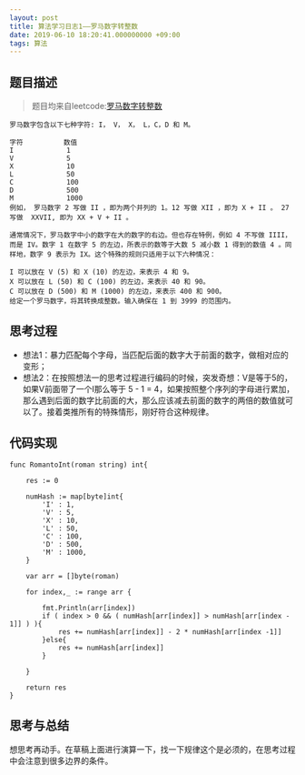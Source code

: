 ```yaml
---
layout: post
title: 算法学习日志1——罗马数字转整数
date: 2019-06-10 18:20:41.000000000 +09:00
tags: 算法
---
```


## 题目描述

>题目均来自leetcode:[罗马数字转整数](https://leetcode-cn.com/problems/roman-to-integer/)

```
罗马数字包含以下七种字符: I， V， X， L，C，D 和 M。

字符          数值
I             1
V             5
X             10
L             50
C             100
D             500
M             1000
例如， 罗马数字 2 写做 II ，即为两个并列的 1。12 写做 XII ，即为 X + II 。 27 写做  XXVII, 即为 XX + V + II 。

通常情况下，罗马数字中小的数字在大的数字的右边。但也存在特例，例如 4 不写做 IIII，而是 IV。数字 1 在数字 5 的左边，所表示的数等于大数 5 减小数 1 得到的数值 4 。同样地，数字 9 表示为 IX。这个特殊的规则只适用于以下六种情况：

I 可以放在 V (5) 和 X (10) 的左边，来表示 4 和 9。
X 可以放在 L (50) 和 C (100) 的左边，来表示 40 和 90。 
C 可以放在 D (500) 和 M (1000) 的左边，来表示 400 和 900。
给定一个罗马数字，将其转换成整数。输入确保在 1 到 3999 的范围内。
```

## 思考过程

- 想法1：暴力匹配每个字母，当匹配后面的数字大于前面的数字，做相对应的变形；
- 想法2：在按照想法一的思考过程进行编码的时候，突发奇想：V是等于5的，如果V前面带了一个I那么等于 5 - 1 = 4，如果按照整个序列的字母进行累加，那么遇到后面的数字比前面的大，那么应该减去前面的数字的两倍的数值就可以了。接着类推所有的特殊情形，刚好符合这种规律。

## 代码实现

```
func RomantoInt(roman string) int{

	res := 0

	numHash := map[byte]int{
		'I' : 1,
		'V' : 5,
		'X' : 10,
		'L' : 50,
		'C' : 100,
		'D' : 500,
		'M' : 1000,
	}

	var arr = []byte(roman)

	for index,_ := range arr {

		fmt.Println(arr[index])
		if ( index > 0 && ( numHash[arr[index]] > numHash[arr[index - 1]] ) ){
			res += numHash[arr[index]] - 2 * numHash[arr[index -1]]
		}else{
			res += numHash[arr[index]]
		}

	}

	return res
}
```
## 思考与总结

想思考再动手。在草稿上面进行演算一下，找一下规律这个是必须的，在思考过程中会注意到很多边界的条件。